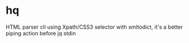 # hq
HTML parser cli using Xpath/CSS3 selector with xmltodict, it's a better piping action before jq stdin
